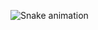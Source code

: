 ![Snake animation](https://github.com/mfarm19/mfarm19/blob/output/github-contribution-grid-snake.svg)
